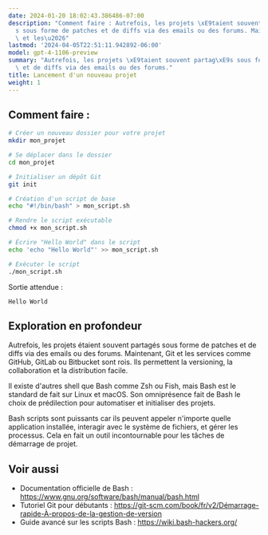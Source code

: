 ```yaml
---
date: 2024-01-20 18:02:43.386486-07:00
description: "Comment faire : Autrefois, les projets \xE9taient souvent partag\xE9\
  s sous forme de patches et de diffs via des emails ou des forums. Maintenant, Git\
  \ et les\u2026"
lastmod: '2024-04-05T22:51:11.942892-06:00'
model: gpt-4-1106-preview
summary: "Autrefois, les projets \xE9taient souvent partag\xE9s sous forme de patches\
  \ et de diffs via des emails ou des forums."
title: Lancement d'un nouveau projet
weight: 1
---
```


## Comment faire :
```Bash
# Créer un nouveau dossier pour votre projet
mkdir mon_projet

# Se déplacer dans le dossier
cd mon_projet

# Initialiser un dépôt Git
git init

# Création d'un script de base
echo "#!/bin/bash" > mon_script.sh

# Rendre le script exécutable
chmod +x mon_script.sh

# Écrire "Hello World" dans le script
echo 'echo "Hello World"' >> mon_script.sh

# Exécuter le script
./mon_script.sh
```
Sortie attendue :
```
Hello World
```

## Exploration en profondeur
Autrefois, les projets étaient souvent partagés sous forme de patches et de diffs via des emails ou des forums. Maintenant, Git et les services comme GitHub, GitLab ou Bitbucket sont rois. Ils permettent la versioning, la collaboration et la distribution facile.

Il existe d'autres shell que Bash comme Zsh ou Fish, mais Bash est le standard de fait sur Linux et macOS. Son omniprésence fait de Bash le choix de prédilection pour automatiser et initialiser des projets.

Bash scripts sont puissants car ils peuvent appeler n'importe quelle application installée, interagir avec le système de fichiers, et gérer les processus. Cela en fait un outil incontournable pour les tâches de démarrage de projet.

## Voir aussi
- Documentation officielle de Bash : https://www.gnu.org/software/bash/manual/bash.html
- Tutoriel Git pour débutants : https://git-scm.com/book/fr/v2/Démarrage-rapide-À-propos-de-la-gestion-de-version
- Guide avancé sur les scripts Bash : https://wiki.bash-hackers.org/
